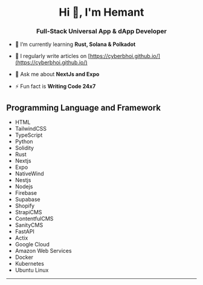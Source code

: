 
<h1 align="center">Hi 👋, I'm Hemant</h1>
<h3 align="center">Full-Stack Universal App & dApp Developer</h3>

- 🌱 I’m currently learning **Rust, Solana & Polkadot**

- 📝 I regularly write articles on [https://cyberbhoi.github.io/](https://cyberbhoi.github.io/)

- 💬 Ask me about **NextJs and Expo**

- ⚡ Fun fact is **Writing Code 24x7**

## Programming Language and Framework

- HTML
- TailwindCSS
- TypeScript
- Python
- Solidity
- Rust
- Nextjs
- Expo
- NativeWind
- Nestjs
- Nodejs
- Firebase
- Supabase
- Shopify
- StrapiCMS
- ContentfulCMS
- SanityCMS
- FastAPI
- Actix
- Google Cloud
- Amazon Web Services
- Docker
- Kubernetes 
- Ubuntu Linux

---





